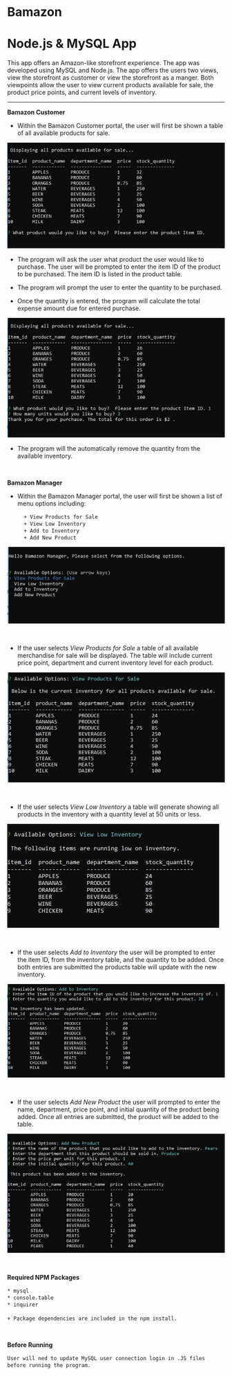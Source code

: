 **Bamazon**
===========

**Node.js & MySQL App**
======================================

This app offers an Amazon-like storefront experience.  The app was developed using MySQL and Node.js.  The app offers the users two views, view the storefront as  customer or view the storefront as a manger.   Both viewpoints allow the user to view current products available for sale, the product price points, and current levels of inventory.

________________________________________

**Bamazon Customer**

* Within the Bamazon Customer portal, the user will first be shown a table of all available products for sale.

![Inventory Picture for Customer](./pictures/customeropen.jpg)


* The program will ask the user what product the user would like to purchase.  The user will be prompted to enter the item ID of the product to be purchased.  The item ID is listed in the product table.

* The program will prompt the user to enter the quantity to be purchased.

* Once the quantity is entered, the program will calculate the total expense amount due for entered purchase.

![Completed Purchase Picture](./pictures/customerpurchase.jpg)

* The program will the automatically remove the quantity from the available inventory.

<br>

**Bamazon Manager**

* Within the Bamazon Manager portal, the user will first be shown a list of menu options including:

        + View Products for Sale
        + View Low Inventory
        + Add to Inventory
        + Add New Product


![Manager Menu](./pictures/manageropen.jpg)

<br>

* If the user selects _View Products for Sale_ a table of all available merchandise for sale will be displayed.  The table will include current price point, department and current inventory level for each product.

![Manager Inventory Picture](./pictures/managerproductsforsale.jpg)

<br>

* If the user selects _View Low Inventory_ a table will generate showing all products in the inventory with a quantity level at 50 units or less.

![Manager Low Inventory](./pictures/managerlowinventory.jpg)

<br>


* If the user selects _Add to Inventory_ the user will be prompted to enter the item ID, from the inventory table, and the quantity to be added.  Once both entries are submitted the products table will update with the new inventory.

![Manager Add to Inventory](./pictures/manageraddinventory.jpg)

<br>

* If the user selects _Add New Product_ the user will prompted to enter the name, department, price point, and initial quantity of the product being added.  Once all entries are submitted, the product will be added to the table.

![Manager Add Product](./pictures/managernewproduct.jpg)

<br>



**Required NPM Packages**

    * mysql
    * console.table
    * inquirer
    
    + Package dependencies are included in the npm install.

<br>

**Before Running**

    User will ned to update MySQL user connection login in .JS files before running the program.